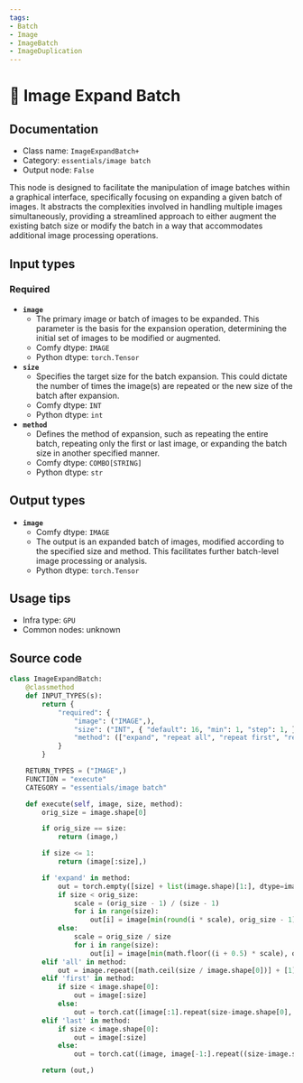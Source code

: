 ```yaml
---
tags:
- Batch
- Image
- ImageBatch
- ImageDuplication
---
```


# 🔧 Image Expand Batch
## Documentation
- Class name: `ImageExpandBatch+`
- Category: `essentials/image batch`
- Output node: `False`

This node is designed to facilitate the manipulation of image batches within a graphical interface, specifically focusing on expanding a given batch of images. It abstracts the complexities involved in handling multiple images simultaneously, providing a streamlined approach to either augment the existing batch size or modify the batch in a way that accommodates additional image processing operations.
## Input types
### Required
- **`image`**
    - The primary image or batch of images to be expanded. This parameter is the basis for the expansion operation, determining the initial set of images to be modified or augmented.
    - Comfy dtype: `IMAGE`
    - Python dtype: `torch.Tensor`
- **`size`**
    - Specifies the target size for the batch expansion. This could dictate the number of times the image(s) are repeated or the new size of the batch after expansion.
    - Comfy dtype: `INT`
    - Python dtype: `int`
- **`method`**
    - Defines the method of expansion, such as repeating the entire batch, repeating only the first or last image, or expanding the batch size in another specified manner.
    - Comfy dtype: `COMBO[STRING]`
    - Python dtype: `str`
## Output types
- **`image`**
    - Comfy dtype: `IMAGE`
    - The output is an expanded batch of images, modified according to the specified size and method. This facilitates further batch-level image processing or analysis.
    - Python dtype: `torch.Tensor`
## Usage tips
- Infra type: `GPU`
- Common nodes: unknown


## Source code
```python
class ImageExpandBatch:
    @classmethod
    def INPUT_TYPES(s):
        return {
            "required": {
                "image": ("IMAGE",),
                "size": ("INT", { "default": 16, "min": 1, "step": 1, }),
                "method": (["expand", "repeat all", "repeat first", "repeat last"],)
            }
        }

    RETURN_TYPES = ("IMAGE",)
    FUNCTION = "execute"
    CATEGORY = "essentials/image batch"

    def execute(self, image, size, method):
        orig_size = image.shape[0]

        if orig_size == size:
            return (image,)

        if size <= 1:
            return (image[:size],)

        if 'expand' in method:
            out = torch.empty([size] + list(image.shape)[1:], dtype=image.dtype, device=image.device)
            if size < orig_size:
                scale = (orig_size - 1) / (size - 1)
                for i in range(size):
                    out[i] = image[min(round(i * scale), orig_size - 1)]
            else:
                scale = orig_size / size
                for i in range(size):
                    out[i] = image[min(math.floor((i + 0.5) * scale), orig_size - 1)]
        elif 'all' in method:
            out = image.repeat([math.ceil(size / image.shape[0])] + [1] * (len(image.shape) - 1))[:size]
        elif 'first' in method:
            if size < image.shape[0]:
                out = image[:size]
            else:
                out = torch.cat([image[:1].repeat(size-image.shape[0], 1, 1, 1), image], dim=0)
        elif 'last' in method:
            if size < image.shape[0]:
                out = image[:size]
            else:
                out = torch.cat((image, image[-1:].repeat((size-image.shape[0], 1, 1, 1))), dim=0)

        return (out,)

```
